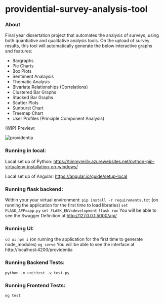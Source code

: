# providential-survey-analysis-tool

### About

Final year dissertation project that automates the analysis of surveys, using both quantiative and qualitative analysis tools.
On the upload of survey results, this tool will automatically generate the below interactive graphs and features:

  - Bargraphs	
  - Pie Charts
  - Box Plots
  - Sentiment Analaysis
  - Thematic Analysis
  - Bivariate Relationships (Correlations)
  - Clustered Bar Graphs
  - Stacked Bar Graphs
  - Scatter Plots
  - Sunburst Chart
  - Treemap Chart
  - User Profiles (Principle Component Analysis)

(WIP) Preview: 

![providentia](https://user-images.githubusercontent.com/39187328/149662007-01ee0308-c315-4d53-96eb-83a5f896c737.gif)


### Running in local:
Local set up of Python: https://timmyreilly.azurewebsites.net/python-pip-virtualenv-installation-on-windows/

Local set up of Angular: https://angular.io/guide/setup-local

### Running flask backend:
Within your your virtual environment:
`pip install -r requirements.txt` (on running the application for the first time to load libraries)
`set FLASK_APP=app.py`
`set FLASK_ENV=development`
`flask run`
You will be able to see the Swagger Definition at http://127.0.0.1:5000/api/

### Running UI:
`cd ui`
`npm i` (on running the application for the first time to generate node_modules)
`ng serve`
You will be able to see the interface at http://localhost:4200/providentia

### Running Backend Tests:
`python -m unittest -v test.py`

### Running Frontend Tests:
`ng test`
